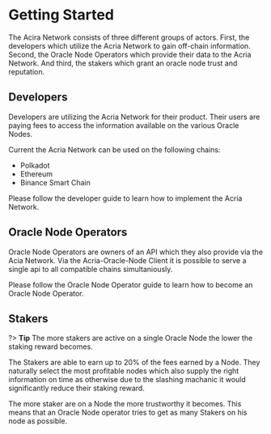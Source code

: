# Getting Started

The Acira Network consists of three different groups of actors. First, the developers which utilize the Acria Network to gain off-chain information. Second, the Oracle Node Operators which provide their data to the Acria Network. And third, the stakers which grant an oracle node trust and reputation.

## Developers

Developers are utilizing the Acria Network for their product. Their users are paying fees to access the information available on the various Oracle Nodes. 

Current the Acria Network can be used on the following chains:
- Polkadot
- Ethereum
- Binance Smart Chain

Please follow the developer guide to learn how to implement the Acria Network.

## Oracle Node Operators

Oracle Node Operators are owners of an API which they also provide via the Acia Network. Via the Acria-Oracle-Node Client it is possible to serve a single api to all compatible chains simultaniously.

Please follow the Oracle Node Operator guide to learn how to become an Oracle Node Operator.

## Stakers

?> **Tip** The more stakers are active on a single Oracle Node the lower the staking reward becomes.

The Stakers are able to earn up to 20% of the fees earned by a Node. They naturally select the most profitable nodes which also supply the right information on time as otherwise due to the slashing machanic it would significantly reduce their staking reward.

The more staker are on a Node the more trustworthy it becomes. This means that an Oracle Node operator tries to get as many Stakers on his node as possible.
